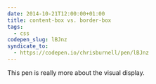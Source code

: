 ```yaml
---
date: 2014-10-21T12:00:00+01:00
title: content-box vs. border-box
tags:
  - css
codepen_slug: lBJnz
syndicate_to:
  - https://codepen.io/chrisburnell/pen/lBJnz
---
```


<c-codepen slug="{{ codepen_slug }}" tabfree="true" height="500px"></c-codepen>

This pen is really more about the visual display.
